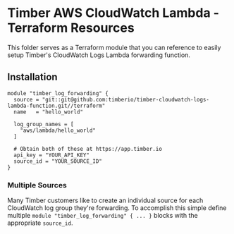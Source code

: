 # Timber AWS CloudWatch Lambda - Terraform Resources

This folder serves as a Terraform module that you can reference to easily setup Timber's CloudWatch Logs Lambda forwarding function.

## Installation

```
module "timber_log_forwarding" {
  source = "git::git@github.com:timberio/timber-cloudwatch-logs-lambda-function.git//terraform"
  name   = "hello_world"

  log_group_names = [
    "aws/lambda/hello_world"
  ]

  # Obtain both of these at https://app.timber.io
  api_key = "YOUR_API_KEY"
  source_id = "YOUR_SOURCE_ID"
}
```

### Multiple Sources

Many Timber customers like to create an individual source for each CloudWatch log group they're forwarding. To accomplish this simple define multiple `module "timber_log_forwarding" { ... }` blocks with the appropriate `source_id`.